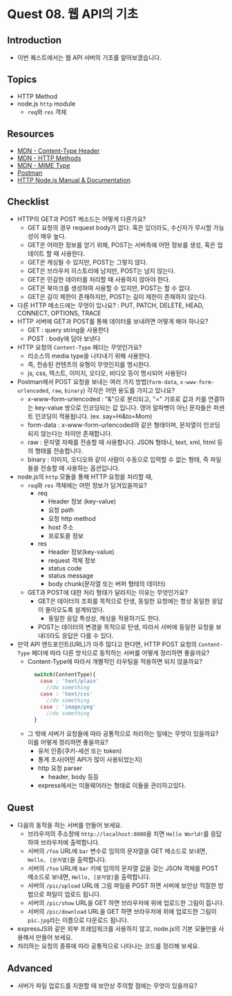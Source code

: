 # Quest 08. 웹 API의 기초

## Introduction

- 이번 퀘스트에서는 웹 API 서버의 기초를 알아보겠습니다.

## Topics

- HTTP Method
- node.js `http` module
  - `req`와 `res` 객체

## Resources

- [MDN - Content-Type Header](https://developer.mozilla.org/en-US/docs/Web/HTTP/Headers/Content-Type)
- [MDN - HTTP Methods](https://developer.mozilla.org/en-US/docs/Web/HTTP/Methods)
- [MDN - MIME Type](https://developer.mozilla.org/en-US/docs/Glossary/MIME_type)
- [Postman](https://chrome.google.com/webstore/detail/postman/fhbjgbiflinjbdggehcddcbncdddomop)
- [HTTP Node.js Manual & Documentation](https://nodejs.org/api/http.html)

## Checklist

- HTTP의 GET과 POST 메소드는 어떻게 다른가요?
  - GET 요청의 경우 request body가 없다. 혹은 있더라도, 수신자가 무시할 가능성이 매우 높다.
  - GET은 어떠한 정보를 얻기 위해, POST는 서버측에 어떤 정보를 생성, 혹은 업데이트 할 때 사용한다.
  - GET은 캐싱될 수 있지만, POST는 그렇지 않다.
  - GET은 브라우저 히스토리에 남지만, POST는 남지 않는다.
  - GET은 민감한 데이터를 처리할 때 사용하지 않아야 한다.
  - GET은 북마크를 생성하여 사용할 수 있지만, POST는 할 수 없다.
  - GET은 길이 제한이 존재하지만, POST는 길이 제한이 존재하지 않는다.
- 다른 HTTP 메소드에는 무엇이 있나요? : PUT, PATCH, DELETE, HEAD, CONNECT, OPTIONS, TRACE
- HTTP 서버에 GET과 POST를 통해 데이터를 보내려면 어떻게 해야 하나요?
  - GET : query string을 사용한다
  - POST : body에 담아 보낸다
- HTTP 요청의 `Content-Type` 헤더는 무엇인가요?
  - 리소스의 media type을 나타내기 위해 사용한다.
  - 즉, 전송된 컨텐츠의 유형이 무엇인지를 명시한다.
  - js, css, 텍스트, 이미지, 오디오, 비디오 등이 명시되어 사용된다
- Postman에서 POST 요청을 보내는 여러 가지 방법(`form-data`, `x-www-form-urlencoded`, `raw`, `binary`) 각각은 어떤 용도를 가지고 있나요?
  - x-www-form-urlencoded : "&"으로 분리되고, "=" 기호로 값과 키를 연결하는 key-value 쌍으로 인코딩되는 값 입니다. 영어 알파벳이 아닌 문자들은 퍼센트 인코딩이 적용됩니다. (ex. say=Hi&to=Mom)
  - form-data : x-www-form-urlencoded와 같은 형태이며, 문자열이 인코딩 되지 않는다는 차이만 존재합니다.
  - raw : 문자열 자체를 전송할 때 사용합니다. JSON 형태나, text, xml, html 등의 형태를 전송합니다.
  - binary : 이미지, 오디오와 같이 사람이 수동으로 입력할 수 없는 형태, 즉 파일들을 전송할 때 사용하는 옵션입니다.
- node.js의 `http` 모듈을 통해 HTTP 요청을 처리할 때,
  - `req`와 `res` 객체에는 어떤 정보가 담겨있을까요?
    - req
      - Header 정보 (key-value)
      - 요청 path
      - 요청 http method
      - host 주소
      - 프로토콜 정보
    - res
      - Header 정보(key-value)
      - request 객체 정보
      - status code
      - status message
      - body chunk(문자열 또는 버퍼 형태의 데이터)
  - GET과 POST에 대한 처리 형태가 달라지는 이유는 무엇인가요?
    - GET은 데이터의 조회를 목적으로 탄생, 동일한 요청에는 항상 동일한 응답이 돌아오도록 설계되었다.
      - 동일한 응답 특성상, 캐싱을 적용하기도 한다.
    - POST는 데이터의 변경을 목적으로 탄생, 따라서 서버에 동일한 요청을 보내더라도 응답은 다를 수 있다.
- 만약 API 엔드포인트(URL)가 아주 많다고 한다면, HTTP POST 요청의 `Content-Type` 헤더에 따라 다른 방식으로 동작하는 서버를 어떻게 정리하면 좋을까요?
  - Content-Type에 따라서 개별적인 라우팅을 적용하면 되지 않을까요?
    ```javascript
      switch(ContentType){
        case : 'text/plain'
          //do something
        case : 'text/css'
          //do something
        case : 'image/png'
          //do something
      }
    ```
  - 그 밖에 서버가 요청들에 따라 공통적으로 처리하는 일에는 무엇이 있을까요? 이를 어떻게 정리하면 좋을까요?
    - 유저 인증(쿠키-세션 또는 token)
    - 통계 조사(어떤 API가 많이 사용되었는지)
    - http 요청 parser
      - header, body 등등
    - express에서는 미들웨어라는 형태로 이들을 관리하고있다.

## Quest

- 다음의 동작을 하는 서버를 만들어 보세요.
  - 브라우저의 주소창에 `http://localhost:8080`을 치면 `Hello World!`를 응답하여 브라우저에 출력합니다.
  - 서버의 `/foo` URL에 `bar` 변수로 임의의 문자열을 GET 메소드로 보내면, `Hello, [문자열]`을 출력합니다.
  - 서버의 `/foo` URL에 `bar` 키에 임의의 문자열 값을 갖는 JSON 객체를 POST 메소드로 보내면, `Hello, [문자열]`을 출력합니다.
  - 서버의 `/pic/upload` URL에 그림 파일을 POST 하면 서버에 보안상 적절한 방법으로 파일이 업로드 됩니다.
  - 서버의 `/pic/show` URL을 GET 하면 브라우저에 위에 업로드한 그림이 뜹니다.
  - 서버의 `/pic/download` URL을 GET 하면 브라우저에 위에 업로드한 그림이 `pic.jpg`라는 이름으로 다운로드 됩니다.
- expressJS와 같은 외부 프레임워크를 사용하지 않고, node.js의 기본 모듈만을 사용해서 만들어 보세요.
- 처리하는 요청의 종류에 따라 공통적으로 나타나는 코드를 정리해 보세요.

## Advanced

- 서버가 파일 업로드를 지원할 때 보안상 주의할 점에는 무엇이 있을까요?
